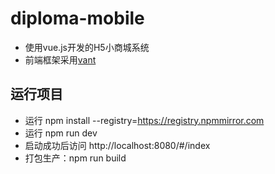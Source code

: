 # diploma-mobile
- 使用vue.js开发的H5小商城系统
- 前端框架采用[vant](https://vant-contrib.gitee.io/vant/#/zh-CN/)


## 运行项目

- 运行 npm install --registry=https://registry.npmmirror.com
- 运行 npm run dev
- 启动成功后访问 http://localhost:8080/#/index
- 打包生产：npm run build
